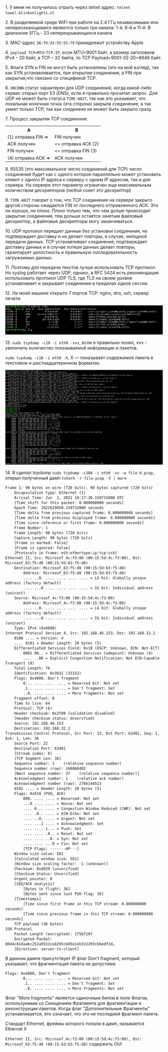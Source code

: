 <p>1. У меня не получилось отрыть через telnet адрес: <code>telnet towel.blinkenlights.nl</code></p>
<p>2. В разделяемой среде WiFi при работе на 2.4 ГГц независимыми или непересекающимися являются только три канала: 1-й, 6-й и 11-й. В диапазоне 5ГГц - 23 неперекрывающихся канала</p>
<p>3. MAC-адрес <code>38:f9:d3:55:55:79</code> принадлежит устройству Apple.</p>
<p>4. <code>payload TCP=MTU–TCP–IP</code>, если MTU=9001 байт, а размер заголовков IPv4 – 20 байт, а TCP – 32 байта, то TCP Payload=9001-32-20=8949 байт.</p>
<p>5. Флаги SYN и FIN не могут быть установлены (это на мой взгляд), так как SYN устанавливается, при открытии соединения, а FIN при закрытии,что связано со спецификой TCP.</p>
<p>6. <code>UNCONN</code> статус характерен для UDP соединений, когда какой-либо сервис открыл порт 53 (DNS), если я правильно прочитал запрос. Для UDP не может быть статуса <code>TIME-WAIT</code>, так как это указывает, что локальная конечная точка (эта сторона) закрыла соединение, а так умеет только TCP, так как соединени не может быть закрыто сразу.</p>
<p>7. Процесс закрытия TCP соединения:
<table>
  <tbody>
    <tr>
      <th>A</th>
      <th>B</th>
     </tr>
    <tr>
      <td>(1) отправка FIN => </td>
      <td>FIN получен</td>
    </tr>
    <tr>
      <td>ACK получен</td>
      <td> <= отправка ACK (2)</td>
    </tr>
    <tr>
      <td>FIN получен</td>
      <td><= отправка FIN (3)</td>
    </tr>
    <tr>
      <td>(4) отправка ACK =></td>
      <td>ACK получен</td>
    </tr>
  </tbody>
</table></p>
<p>8. 65535 (это максимальное число соединений для TCP) число соединений будет как с одного которое параллельно может установить клиент с одного IP адреса к серверу с одним IP адресом, так и для сервера. На сервере этот параметр ограничен еще максимальным количеством дескрипторов (любой сокет это дескриптор)</p>
<p>9. <code>TIME-WAIT</code> говорит о том, что TCP соединение на сервере закрыто другой стороны ожидается FIN от последнего отправленного АСК. Это ни хорошо, ни плохо. Плохо только тем, что чем долше происходит закрытие соединения, тем дольше остается занятым файловый дескриптор, а файловые дескрипторы могу заканчиваться.</p>
<p>10. UDP протокол передает данные без установки соединения, не подтверждает доставку и не делает повторы, в случае, неподной передачи данных. TCP устанавливает соединение, подтверждает доставку данных и в случае потери данных делает повторы, гарантирует целостность и правильную последовательность загружаемых данных.</p>
<p>11. Поэтому для передачи текстов лучше использовать TCP протокол. Но syslog работает через UDP, однако, в RFC 5424 есть рекомендация использовать протокол UDP TLS, где TLS на своем уровне устанавливает и закрывает соединение в пределах одной сессии.</p>
<p>12. На моей машине открыто 7 портов TCP: nginx, dns, ssh, сервер печати:</p>
<img src="../03-sysadmin-06-net/img/ss1.JPG">
<p>13. <code>sudo tcpdump -c10 -i eth0 -vvv</code>, если я правильно понял, vvv - увеличить количество показываемой информации и пакетов.</p>
<p><code>sudo tcpdump -c10 -i eth0 -X</code>, X — показывает содержимое пакета в текстовом и шестнадцатеричном форматах.</p>
<img src="../03-sysadmin-06-net/img/ss2.JPG">
<p>14. Я сделал tcpdump <code>sudo tcpdump -c100 -i eth0 -vv -w file-0.pcap</code>, открыл полученный дамп <code>tshark -r file.pcap -V | more</code></p> 
<pre><code>Frame 1: 90 bytes on wire (720 bits), 90 bytes captured (720 bits)
    Encapsulation type: Ethernet (1)
    Arrival Time: Jun  2, 2021 10:17:30.159732000 UTC
    [Time shift for this packet: 0.000000000 seconds]
    Epoch Time: 1622629050.159732000 seconds
    [Time delta from previous captured frame: 0.000000000 seconds]
    [Time delta from previous displayed frame: 0.000000000 seconds]
    [Time since reference or first frame: 0.000000000 seconds]
    Frame Number: 1
    Frame Length: 90 bytes (720 bits)
    Capture Length: 90 bytes (720 bits)
    [Frame is marked: False]
    [Frame is ignored: False]
    [Protocols in frame: eth:ethertype:ip:tcp:ssh]
Ethernet II, Src: Microsof_4c:f3:00 (00:15:5d:4c:f3:00), Dst: Microsof_63:f5:d8 (00:15:5d:63:f5:d8)
    Destination: Microsof_63:f5:d8 (00:15:5d:63:f5:d8)
        Address: Microsof_63:f5:d8 (00:15:5d:63:f5:d8)
        .... ..0. .... .... .... .... = LG bit: Globally unique address (factory default)
        .... ...0 .... .... .... .... = IG bit: Individual address (unicast)
    Source: Microsof_4c:f3:00 (00:15:5d:4c:f3:00)
        Address: Microsof_4c:f3:00 (00:15:5d:4c:f3:00)
        .... ..0. .... .... .... .... = LG bit: Globally unique address (factory default)
        .... ...0 .... .... .... .... = IG bit: Individual address (unicast)
    Type: IPv4 (0x0800)
Internet Protocol Version 4, Src: 192.168.46.153, Dst: 192.168.32.1
    0100 .... = Version: 4
    .... 0101 = Header Length: 20 bytes (5)
    Differentiated Services Field: 0x10 (DSCP: Unknown, ECN: Not-ECT)
        0001 00.. = Differentiated Services Codepoint: Unknown (4)
        .... ..00 = Explicit Congestion Notification: Not ECN-Capable Transport (0)
    Total Length: 76
    Identification: 0x3b31 (15153)
    Flags: 0x4000, Don't fragment
        0... .... .... .... = Reserved bit: Not set
        .1.. .... .... .... = Don't fragment: Set
        ..0. .... .... .... = More fragments: Not set
    Fragment offset: 0
    Time to live: 64
    Protocol: TCP (6)
    Header checksum: 0x2f80 [validation disabled]
    [Header checksum status: Unverified]
    Source: 192.168.46.153
    Destination: 192.168.32.1
Transmission Control Protocol, Src Port: 22, Dst Port: 63481, Seq: 1, Ack: 1, Len: 36
    Source Port: 22
    Destination Port: 63481
    [Stream index: 0]
    [TCP Segment Len: 36]
    Sequence number: 1    (relative sequence number)
    Sequence number (raw): 160868402
    [Next sequence number: 37    (relative sequence number)]
    Acknowledgment number: 1    (relative ack number)
    Acknowledgment number (raw): 2766144523
    0101 .... = Header Length: 20 bytes (5)
    Flags: 0x018 (PSH, ACK)
        000. .... .... = Reserved: Not set
        ...0 .... .... = Nonce: Not set
        .... 0... .... = Congestion Window Reduced (CWR): Not set
        .... .0.. .... = ECN-Echo: Not set
        .... ..0. .... = Urgent: Not set
        .... ...1 .... = Acknowledgment: Set
        .... .... 1... = Push: Set
        .... .... .0.. = Reset: Not set
        .... .... ..0. = Syn: Not set
        .... .... ...0 = Fin: Not set
        [TCP Flags: ·······AP···]
    Window size value: 501
    [Calculated window size: 501]
    [Window size scaling factor: -1 (unknown)]
    Checksum: 0xd029 [unverified]
    [Checksum Status: Unverified]
    Urgent pointer: 0
    [SEQ/ACK analysis]
        [Bytes in flight: 36]
        [Bytes sent since last PSH flag: 36]
    [Timestamps]
        [Time since first frame in this TCP stream: 0.000000000 seconds]
        [Time since previous frame in this TCP stream: 0.000000000 seconds]
    TCP payload (36 bytes)
SSH Protocol
    Packet Length (encrypted): 175bf26f
    Encrypted Packet: 00d4c81daabc252a9533ce8295cb85e1eb322293cbbedf1d…
    [Direction: server-to-client]</code></pre>
<p>В данном дампе присутствует IP флаг Don't fragment, который указывает, что фрагментация пакета не допустима: </p>
<pre><code>Flags: 0x4000, Don't fragment
        0... .... .... .... = Reserved bit: Not set
        .1.. .... .... .... = Don't fragment: Set
        ..0. .... .... .... = More fragments: Not set</code></pre>
<p>Флаг "More fragments" является одиночным битом в поле Флагов, используемым со Смещением Фрагмента для фрагментации и реконструкции пакетов. Когда флаг "Дополнительные Фрагменты" устанавливается, это означает, что это не последний фрагмент пакета.</p>
<p>Стандарт Ethernet, фреймы которого попали в дамп, называется Ethernet II</p>
<p><code>Ethernet II, Src: Microsof_4c:f3:00 (00:15:5d:4c:f3:00), Dst: Microsof_63:f5:d8 (00:15:5d:63:f5:d8)</code> содержить OUI</p>